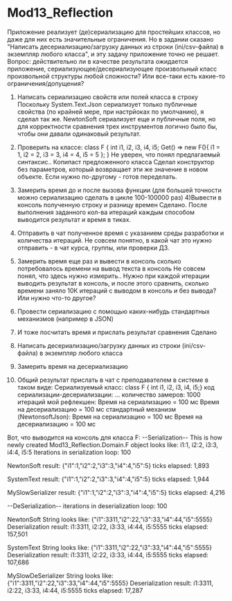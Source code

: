 # Mod13_Reflection
Приложение реализует (де)сериализацию для простейших классов, но даже для них есть значительные ограничения.
Но в задании сказано "Написать десериализацию/загрузку данных из строки (ini/csv-файла) в экземпляр любого класса",
и эту задачу приложение точно не решает.
Вопрос: действительно ли в качестве результата ожидается приложение, сериализующее/десериализующее произвольный класс произвольной структуры любой сложности? Или все-таки есть какие-то ограничения/допущения?


1) Написать сериализацию свойств или полей класса в строку
	Поскольку System.Text.Json сериализует только публичные свойства (по крайней мере, при настрйоках по умолчанию), я сделал так же.
	NewtonSoft сериализует еще и публичные поля, но для корректности сравнения трех инструментов логично было бы, чтобы они давали одинаковый результат.
	
2) Проверить на классе: class F { int i1, i2, i3, i4, i5; Get() => new F(){ i1 = 1, i2 = 2, i3 = 3, i4 = 4, i5 = 5 }; }
    Не уверен, что понял предлагаемый синтаксис.. Копипаст предложенного класса Сделал конструктор без параметров, который возвращает эти же значение в новом объекте. Если нужно по-другому - готов переделать.
	
3) Замерить время до и после вызова функции (для большей точности можно сериализацию сделать в цикле 100-100000 раз)
4)Вывести в консоль полученную строку и разницу времен
	Сделано. После выполнения заданного кол-ва итераций каждым способом выводится результат и время в тиках. 
	
5) Отправить в чат полученное время с указанием среды разработки и количества итераций.
	Не совсем понятно, в какой чат это нужно отправить - в чат курса, группы, или проверки ДЗ.
	
6) Замерить время еще раз и вывести в консоль сколько потребовалось времени на вывод текста в консоль
	Не совсем понял, что здесь нужно измерить.. Нужно при каждой итерации выводить результат в консоль, и после этого сравнить, сколько времени заняло 10К итераций с выводом в консоль и без вывода? Или нужно что-то другое?
	
7) Провести сериализацию с помощью каких-нибудь стандартных механизмов (например в JSON)
8) И тоже посчитать время и прислать результат сравнения
	Сделано
	
9) Написать десериализацию/загрузку данных из строки (ini/csv-файла) в экземпляр любого класса

10) Замерить время на десериализацию

11) Общий результат прислать в чат с преподавателем в системе в таком виде:
    Сериализуемый класс: class F { int i1, i2, i3, i4, i5;}
    код сериализации-десериализации: ...
    количество замеров: 1000 итераций
    мой рефлекшен:
    Время на сериализацию = 100 мс
    Время на десериализацию = 100 мс
    стандартный механизм (NewtonsoftJson):
    Время на сериализацию = 100 мс
    Время на десериализацию = 100 мс

Вот, что выводится на консоль для класса F:
--Serialization--
This is how newly created Mod13_Reflection.Domain.F object looks like:
i1:1, i2:2, i3:3, i4:4, i5:5
Iterations in serialization loop: 100

NewtonSoft
        result: {"i1":1,"i2":2,"i3":3,"i4":4,"i5":5}
        ticks elapsed: 1,893

SystemText
        result: {"i1":1,"i2":2,"i3":3,"i4":4,"i5":5}
        ticks elapsed: 1,944

MySlowSerializer
        result: {"i1":1,"i2":2,"i3":3,"i4":4,"i5":5}
        ticks elapsed: 4,216


--DeSerialization--
iterations in deserialization loop: 100

NewtonSoft
        String looks like: {"i1":3311,"i2":22,"i3":33,"i4":44,"i5":5555}
        Deserialization result: i1:3311, i2:22, i3:33, i4:44, i5:5555
        ticks elapsed: 157,501

SystemText
        String looks like: {"i1":3311,"i2":22,"i3":33,"i4":44,"i5":5555}
        Deserialization result: i1:3311, i2:22, i3:33, i4:44, i5:5555
        ticks elapsed: 107,686

MySlowDeSerializer
        String looks like: {"i1":3311,"i2":22,"i3":33,"i4":44,"i5":5555}
        Deserialization result: i1:3311, i2:22, i3:33, i4:44, i5:5555
        ticks elapsed: 17,287

